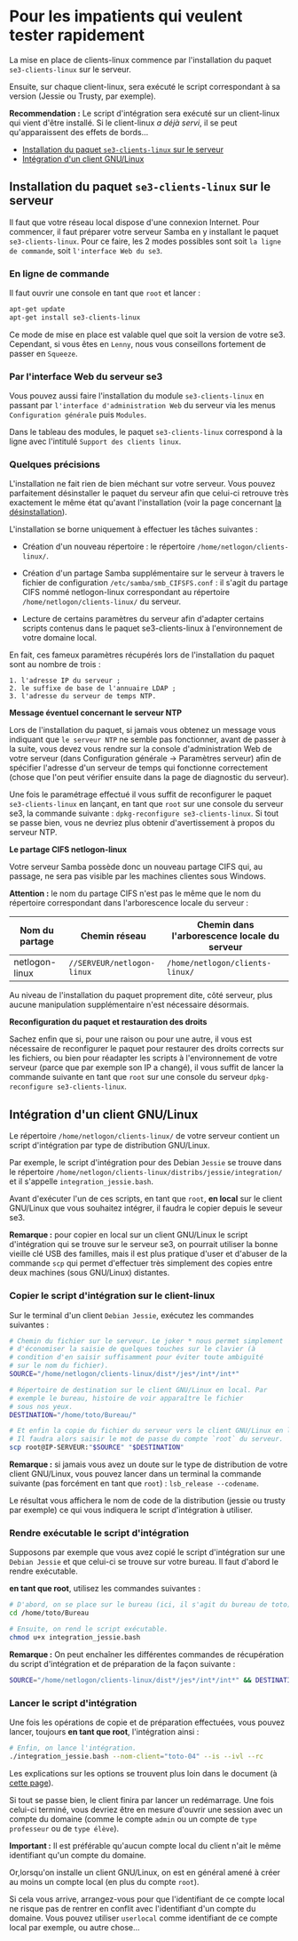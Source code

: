 # Pour les impatients qui veulent tester rapidement

La mise en place de clients-linux commence par l'installation
du paquet `se3-clients-linux` sur le serveur.

Ensuite, sur chaque client-linux, sera exécuté le script correspondant
à sa version (Jessie ou Trusty, par exemple).

**Recommendation :** Le script d'intégration sera exécuté sur un client-linux qui vient d'être installé. Si le client-linux *a déjà servi*, il se peut qu'apparaissent des effets de bords…


* [Installation du paquet `se3-clients-linux` sur le serveur](https://github.com/flaf/se3-clients-linux/blob/master/doc/impatients.md#installation-du-paquet-se3-clients-linux-sur-le-serveur)
* [Intégration d'un client GNU/Linux](https://github.com/flaf/se3-clients-linux/blob/master/doc/impatients.md#int%C3%A9gration-dun-client-gnulinux)


## Installation du paquet `se3-clients-linux` sur le serveur

Il faut que votre réseau local dispose d'une connexion
Internet. Pour commencer, il faut préparer votre serveur
Samba en y installant le paquet `se3-clients-linux`. Pour ce
faire, les 2 modes possibles sont soit `la ligne de commande`, soit `l'interface Web du se3`.

### En ligne de commande

Il faut ouvrir une console en tant que `root` et lancer :
```sh
apt-get update
apt-get install se3-clients-linux
```
Ce mode de mise en place est valable quel que soit la version de votre se3.
Cependant, si vous êtes en `Lenny`, nous vous conseillons fortement de passer en `Squeeze`.


### Par l'interface Web du serveur se3

Vous pouvez aussi faire l'installation du module `se3-clients-linux`
en passant par `l'interface d'administration Web` du serveur
via les menus `Configuration générale` puis `Modules`.

Dans le tableau des modules, le paquet `se3-clients-linux`
correspond à la ligne avec l'intitulé `Support des clients linux`.


### Quelques précisions

L'installation ne fait rien de bien méchant sur votre
serveur. Vous pouvez parfaitement désinstaller le paquet du
serveur afin que celui-ci retrouve très exactement le même
état qu'avant l'installation (voir la page concernant
[la désinstallation](desinstall_reinstall_paquet.md)).

L'installation se borne uniquement à effectuer les tâches
suivantes :

* Création d'un nouveau répertoire : le répertoire
`/home/netlogon/clients-linux/`.

* Création d'un partage Samba supplémentaire sur le serveur à
travers le fichier de configuration `/etc/samba/smb_CIFSFS.conf` : il
s'agit du partage CIFS nommé  netlogon-linux correspondant au
répertoire `/home/netlogon/clients-linux/` du serveur.

* Lecture de certains paramètres du serveur afin d'adapter certains
scripts contenus dans le paquet se3-clients-linux à l'environnement
de votre domaine local.

En fait, ces fameux paramètres récupérés lors
de l'installation du paquet sont au nombre de trois :

    1. l'adresse IP du serveur ;
    2. le suffixe de base de l'annuaire LDAP ;
    3. l'adresse du serveur de temps NTP.


**Message éventuel concernant le serveur NTP**

Lors de l'installation du paquet, si jamais
vous obtenez un message vous indiquant que `le serveur NTP` ne
semble pas fonctionner, avant de passer à la suite, vous
devez vous rendre sur la console d'administration Web de
votre serveur (dans Configuration générale → Paramètres
serveur) afin de spécifier l'adresse d'un serveur de temps
qui fonctionne correctement (chose que l'on peut vérifier
ensuite dans la page de diagnostic du serveur).

Une fois le paramétrage effectué il vous suffit de reconfigurer
le paquet `se3-clients-linux` en lançant, en tant que `root` sur une console du
serveur se3, la commande suivante : `dpkg-reconfigure se3-clients-linux`.
Si tout se passe bien, vous ne devriez plus obtenir
d'avertissement à propos du serveur NTP.


**Le partage CIFS netlogon-linux**

Votre serveur Samba possède donc un nouveau partage CIFS
qui, au passage, ne sera pas visible par les machines
clientes sous Windows.

**Attention :** le nom du partage CIFS n'est pas le même que
le nom du répertoire correspondant dans l'arborescence locale
du serveur :

Nom du partage | Chemin réseau              | Chemin dans l'arborescence locale du serveur
---------------|----------------------------|---------------------------------------------
netlogon-linux | `//SERVEUR/netlogon-linux` | `/home/netlogon/clients-linux/`

Au niveau de l'installation du paquet proprement dite, côté
serveur, plus aucune manipulation supplémentaire n'est
nécessaire désormais.


**Reconfiguration du paquet et restauration des droits**

Sachez enfin que si, pour une raison ou pour une autre, il
vous est nécessaire de reconfigurer le paquet pour restaurer
des droits corrects sur les fichiers, ou bien pour réadapter
les scripts à l'environnement de votre serveur (parce que
par exemple son IP a changé), il vous suffit de lancer la
commande suivante en tant que `root` sur une console du serveur
`dpkg-reconfigure se3-clients-linux`.


## Intégration d'un client GNU/Linux

Le répertoire `/home/netlogon/clients-linux/` de votre
serveur contient un script d'intégration par type de
distribution GNU/Linux.

Par exemple, le script d'intégration pour des Debian `Jessie`
se trouve dans le répertoire `/home/netlogon/clients-linux/distribs/jessie/integration/`
et il s'appelle `integration_jessie.bash`.

Avant d'exécuter l'un de ces scripts, en tant que `root`,
**en local** sur le client GNU/Linux que vous souhaitez intégrer,
il faudra le copier depuis le seveur se3.

**Remarque :** pour copier en local sur un client GNU/Linux
le script d'intégration qui se trouve sur le serveur se3,
on pourrait utiliser la bonne vieille clé USB des familles,
mais il est plus pratique d'user et d'abuser de la commande `scp`
qui permet d'effectuer très simplement des copies
entre deux machines (sous GNU/Linux) distantes.


### Copier le script d'intégration sur le client-linux

Sur le terminal d'un client `Debian Jessie`,
exécutez les commandes suivantes :

```sh
# Chemin du fichier sur le serveur. Le joker * nous permet simplement 
# d'économiser la saisie de quelques touches sur le clavier (à
# condition d'en saisir suffisamment pour éviter toute ambiguïté 
# sur le nom du fichier).
SOURCE="/home/netlogon/clients-linux/dist*/jes*/int*/int*"

# Répertoire de destination sur le client GNU/Linux en local. Par
# exemple le bureau, histoire de voir apparaître le fichier
# sous nos yeux.
DESTINATION="/home/toto/Bureau/"

# Et enfin la copie du fichier du serveur vers le client GNU/Linux en local.
# Il faudra alors saisir le mot de passe du compte `root` du serveur.
scp root@IP-SERVEUR:"$SOURCE" "$DESTINATION"
```

**Remarque :** si jamais vous avez un doute sur le type de
distribution de votre client GNU/Linux, vous pouvez lancer
dans un terminal la commande suivante (pas forcément en tant
que `root`) : `lsb_release --codename`.

Le résultat vous affichera le nom de code de la distribution
(jessie ou trusty par exemple) ce qui vous indiquera le script
d'intégration à utiliser.


### Rendre exécutable le script d'intégration

Supposons par exemple que vous avez copié le script
d'intégration sur une `Debian Jessie` et que celui-ci se
trouve sur votre bureau. Il faut d'abord le rendre exécutable.

**en tant que root**, utilisez les commandes suivantes :
```sh
# D'abord, on se place sur le bureau (ici, il s'agit du bureau de toto).
cd /home/toto/Bureau

# Ensuite, on rend le script exécutable.
chmod u+x integration_jessie.bash
```

**Remarque :** On peut enchaîner les différentes commandes
de récupération du script d'intégration et de préparation
de la façon suivante :
```sh
SOURCE="/home/netlogon/clients-linux/dist*/jes*/int*/int*" && DESTINATION="/home/toto/Bureau" && scp root@IP-SERVEUR:"$SOURCE" "$DESTINATION" && cd /home/toto/Bureau && chmod u+x integration_jessie.bash
```


### Lancer le script d'intégration

Une fois les opérations de copie et de préparation effectuées,
vous pouvez lancer, toujours **en tant que root**, l'intégration ainsi :

```sh
# Enfin, on lance l'intégration.
./integration_jessie.bash --nom-client="toto-04" --is --ivl --rc
```

Les explications sur les options se trouvent plus loin dans
le document (à [cette page](options_scripts.md)).

Si tout se passe bien, le client finira par lancer un
redémarrage. Une fois celui-ci terminé, vous devriez être en
mesure d'ouvrir une session avec un compte du domaine (comme
le compte `admin` ou un compte de `type professeur` ou de `type élève`).

**Important :** Il est préférable qu'aucun compte local du
client n'ait le même identifiant qu'un compte du domaine.

Or,lorsqu'on installe un client GNU/Linux, on est en général
amené à créer au moins un compte local (en plus du compte
`root`).

Si cela vous arrive, arrangez-vous pour que l'identifiant
de ce compte local ne risque pas de rentrer en conflit avec
l'identifiant d'un compte du domaine. Vous pouvez utiliser
`userlocal` comme identifiant de ce compte local par exemple, ou autre chose…

